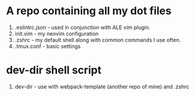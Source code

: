 # A repo containing all my dot files
1. .eslintrc.json - used in conjunction with ALE vim plugin.
2. init.vim - my neovim configuration
3. .zshrc - my default shell along with common commands I use often.
4. .tmux.conf - basic settings

# dev-dir shell script
1. dev-dir - use with webpack-template (another repo of mine) and .zshrc
